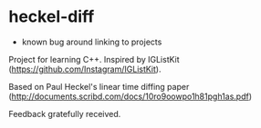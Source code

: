 # heckel-diff

- known bug around linking to projects

Project for learning C++. Inspired by IGListKit (https://github.com/Instagram/IGListKit).

Based on Paul Heckel's linear time diffing paper (http://documents.scribd.com/docs/10ro9oowpo1h81pgh1as.pdf)

Feedback gratefully received.
